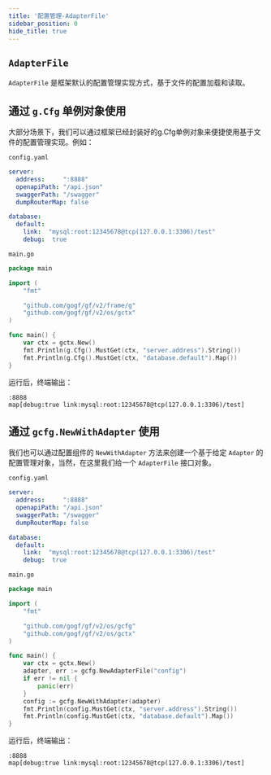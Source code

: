 ```yaml
---
title: '配置管理-AdapterFile'
sidebar_position: 0
hide_title: true
---
```


## `AdapterFile`

`AdapterFile` 是框架默认的配置管理实现方式，基于文件的配置加载和读取。

## 通过 `g.Cfg` 单例对象使用

大部分场景下，我们可以通过框架已经封装好的g.Cfg单例对象来便捷使用基于文件的配置管理实现。例如：

`config.yaml`

```yaml
server:
  address:     ":8888"
  openapiPath: "/api.json"
  swaggerPath: "/swagger"
  dumpRouterMap: false

database:
  default:
    link:  "mysql:root:12345678@tcp(127.0.0.1:3306)/test"
    debug:  true
```

`main.go`

```go
package main

import (
    "fmt"

    "github.com/gogf/gf/v2/frame/g"
    "github.com/gogf/gf/v2/os/gctx"
)

func main() {
    var ctx = gctx.New()
    fmt.Println(g.Cfg().MustGet(ctx, "server.address").String())
    fmt.Println(g.Cfg().MustGet(ctx, "database.default").Map())
}
```

运行后，终端输出：

```
:8888
map[debug:true link:mysql:root:12345678@tcp(127.0.0.1:3306)/test]
```

## 通过 `gcfg.NewWithAdapter` 使用

我们也可以通过配置组件的 `NewWithAdapter` 方法来创建一个基于给定 `Adapter` 的配置管理对象，当然，在这里我们给一个 `AdapterFile` 接口对象。

`config.yaml`

```yaml
server:
  address:     ":8888"
  openapiPath: "/api.json"
  swaggerPath: "/swagger"
  dumpRouterMap: false

database:
  default:
    link:  "mysql:root:12345678@tcp(127.0.0.1:3306)/test"
    debug:  true
```

`main.go`

```go
package main

import (
    "fmt"

    "github.com/gogf/gf/v2/os/gcfg"
    "github.com/gogf/gf/v2/os/gctx"
)

func main() {
    var ctx = gctx.New()
    adapter, err := gcfg.NewAdapterFile("config")
    if err != nil {
        panic(err)
    }
    config := gcfg.NewWithAdapter(adapter)
    fmt.Println(config.MustGet(ctx, "server.address").String())
    fmt.Println(config.MustGet(ctx, "database.default").Map())
}
```

运行后，终端输出：

```
:8888
map[debug:true link:mysql:root:12345678@tcp(127.0.0.1:3306)/test]
```